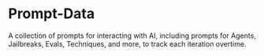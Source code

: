 # Prompt-Data
A collection of prompts for interacting with AI, including prompts for Agents, Jailbreaks, Evals, Techniques, and more, to track each iteration overtime.
